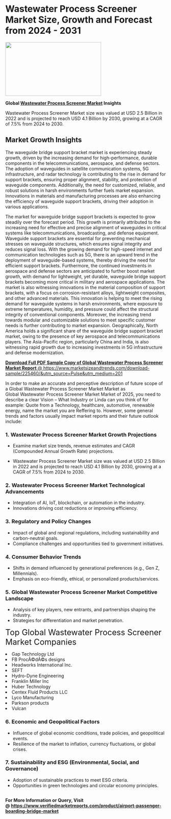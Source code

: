 <H1>Wastewater Process Screener Market Size, Growth and Forecast from 2024 - 2031</H1><img class="aligncenter size-medium wp-image-584254" src="https://thirdeyenews.in/wp-content/uploads/2024/09/Global-Market-Research-300x168.jpeg" alt="" width="300" height="168" /><p><strong>Global&nbsp;<a href="https://www.marketsizeandtrends.com/download-sample/225460/&amp;utm_source=Pulse&amp;utm_medium=201">Wastewater Process Screener Market</a> Insights</strong></p><p>Wastewater Process Screener Market size was valued at USD 2.5 Billion in 2022 and is projected to reach USD 4.1 Billion by 2030, growing at a CAGR of 7.5% from 2024 to 2030.</p><p><h2>Market Growth Insights</h2> <p>The waveguide bridge support bracket market is experiencing steady growth, driven by the increasing demand for high-performance, durable components in the telecommunications, aerospace, and defense sectors. The adoption of waveguides in satellite communication systems, 5G infrastructure, and radar technology is contributing to the rise in demand for support brackets, ensuring proper alignment, stability, and protection of waveguide components. Additionally, the need for customized, reliable, and robust solutions in harsh environments further fuels market expansion. Innovations in materials and manufacturing processes are also enhancing the efficiency of waveguide support brackets, driving their adoption in various applications.</p> <p><a href="#"></a></p> <p>The market for waveguide bridge support brackets is expected to grow steadily over the forecast period. This growth is primarily attributed to the increasing need for effective and precise alignment of waveguides in critical systems like telecommunications, broadcasting, and defense equipment. Waveguide support brackets are essential for preventing mechanical stresses on waveguide structures, which ensures signal integrity and reduces signal loss. With the growing demand for high-speed internet and communication technologies such as 5G, there is an upward trend in the deployment of waveguide-based systems, thereby driving the need for efficient support brackets. Furthermore, the continued investments in aerospace and defense sectors are anticipated to further boost market growth, with demand for lightweight, yet durable, waveguide bridge support brackets becoming more critical in military and aerospace applications. The market is also witnessing innovations in the material composition of support brackets, with a focus on corrosion-resistant alloys, lightweight composites, and other advanced materials. This innovation is helping to meet the rising demand for waveguide systems in harsh environments, where exposure to extreme temperatures, humidity, and pressure could affect the structural integrity of conventional components. Moreover, the increasing trend towards modular and customizable solutions to meet specific customer needs is further contributing to market expansion. Geographically, North America holds a significant share of the waveguide bridge support bracket market, owing to the presence of key aerospace and telecommunications players. The Asia-Pacific region, particularly China and India, is also witnessing rapid growth due to increasing investments in 5G infrastructure and defense modernization. <p><a href="#"></p><p><span class=""><strong>Download Full PDF Sample Copy of Global Wastewater Process Screener Market Report</strong> @ <a href="https://www.marketsizeandtrends.com/download-sample/225460/&amp;utm_source=Pulse&amp;utm_medium=201" target="_blank">https://www.marketsizeandtrends.com/download-sample/225460/&amp;utm_source=Pulse&amp;utm_medium=201</a></span></p><p>In order to make an accurate and perceptive description of future scope of a Global&nbsp;Wastewater Process Screener Market Market as Global&nbsp;Wastewater Process Screener Market Market of 2025, you need to describe a clear Vision &ndash; What Industry or Linda can you think of for example: Quote from a Technology, healthcare, automotive, renewable energy, name the market you are Reffering to. However, some general trends and factors usually impact market reports and their future outlook include:</p><h3>1.&nbsp;<strong>Wastewater Process Screener Market Growth Projections</strong></h3><ul><li>Examine market size trends, revenue estimates and CAGR (Compounded Annual Growth Rate) projections.</li><li><p>Wastewater Process Screener Market size was valued at USD 2.5 Billion in 2022 and is projected to reach USD 4.1 Billion by 2030, growing at a CAGR of 7.5% from 2024 to 2030.</p></li></ul><h3>2.&nbsp;<strong>Wastewater Process Screener Market Technological Advancements</strong></h3><ul><li>Integration of AI, IoT, blockchain, or automation in the industry.</li><li>Innovations driving cost reductions or improving efficiency.</li></ul><h3>3.&nbsp;<strong>Regulatory and Policy Changes</strong></h3><ul><li>Impact of global and regional regulations, including sustainability and carbon-neutral goals.</li><li>Compliance challenges and opportunities tied to government initiatives.</li></ul><h3>4.&nbsp;<strong>Consumer Behavior Trends</strong></h3><ul><li>Shifts in demand influenced by generational preferences (e.g., Gen Z, Millennials).</li><li>Emphasis on eco-friendly, ethical, or personalized products/services.</li></ul><h3>5.&nbsp;<strong>Global Wastewater Process Screener Market Competitive Landscape</strong></h3><ul><li>Analysis of key players, new entrants, and partnerships shaping the industry.</li><li>Strategies for differentiation and market penetration.</li></ul><p data-pm-slice="1 1 []"><span style="color: inherit; font-family: inherit; font-size: 25px;">Top Global Wastewater Process Screener Market Companies</span></p><div class="" data-test-id=""><p><li>Gap Technology Ltd</li><li> FB ProcÃ©dÃ©s designs</li><li> Headworks International Inc.</li><li> SEFT</li><li> Hydro-Dyne Engineering</li><li> Franklin Miller Inc</li><li> Huber Technology</li><li> Centex Fluid Products LLC</li><li> Lyco Manufacturing</li><li> Parkson products</li><li> Vulcan</li></p></div><h3>6.&nbsp;<strong>Economic and Geopolitical Factors</strong></h3><ul><li>Influence of global economic conditions, trade policies, and geopolitical events.</li><li>Resilience of the market to inflation, currency fluctuations, or global crises.</li></ul><h3>7.&nbsp;<strong>Sustainability and ESG (Environmental, Social, and Governance)</strong></h3><ul><li>Adoption of sustainable practices to meet ESG criteria.</li><li>Opportunities in green technologies and circular economy principles.</li></ul><h2><strong style="font-size: 14px;">For More Information or Query, Visit @&nbsp;</strong><a style="background-color: #ffffff; font-size: 14px;" href="https://www.marketsizeandtrends.com/report/wastewater-process-screener-market/" target="_blank">https://www.verifiedmarketreports.com/product/airport-passenger-boarding-bridge-market</a></h2>
